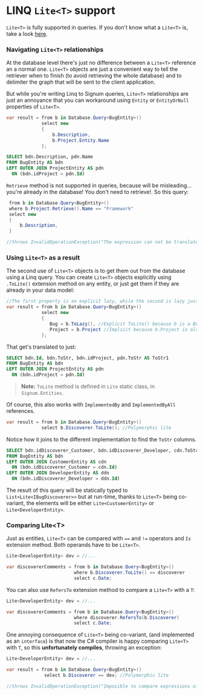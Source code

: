 ﻿# LINQ `Lite<T>` support

`Lite<T>` is fully supported in queries. If you don't know what a `Lite<T>` is, take a look [here](../Signum.Entities/Lite.md). 

### Navigating `Lite<T>` relationships
At the database level there's just no difference between a `Lite<T>` reference an a normal one. `Lite<T>` objects are just a convenient way to tell the retriever when to finish (to avoid retrieving the whole database) and to delimiter the graph that will be sent to the client application. 

But while you're writing Linq to Signum queries, `Lite<T>` relationships are just an annoyance that you can workaround using `Entity` or `EntityOrNull` properties of `Lite<T>`.



```C#
var result = from b in Database.Query<BugEntity>()
             select new
             {
                 b.Description,
                 b.Project.Entity.Name
             };
```

```SQL
SELECT bdn.Description, pdn.Name
FROM BugEntity AS bdn
LEFT OUTER JOIN ProjectEntity AS pdn
  ON (bdn.idProject = pdn.Id)
```

`Retrieve` method is not supported in queries, because will be misleading... you're already in the database! You don't need to retrieve!. So this query:

```C#
 from b in Database.Query<BugEntity>()
 where b.Project.Retrieve().Name == "Framework"
 select new
 {
     b.Description,
 }

//throws InvalidOperationException("The expression can not be translated to SQL: new ProjectEntity(bdn.idProject)")
```

### Using `Lite<T>` as a result
 
The second use of `Lite<T>` objects is to get them out from the database using a Linq query. You can create `Lite<T>` objects explicitly using `.ToLite()` extension method on any entity, or just get them if they are already in your data model: 

```C#
//The first property is an explicit lazy, while the second is lazy just because BugEntity.Project is Lazy. 
var result = from b in Database.Query<BugEntity>()
             select new 
			 { 
				Bug = b.ToLazy(), //Explicit ToLite() because b is a BugEntity 
                Project = b.Project //Implicit because b.Project is already a Lite<ProjectEntity>
             }; 
```

That get's translated to just:

```SQL
SELECT bdn.Id, bdn.ToStr, bdn.idProject, pdn.ToStr AS ToStr1
FROM BugEntity AS bdn
LEFT OUTER JOIN ProjectEntity AS pdn
  ON (bdn.idProject = pdn.Id)
```

> **Note:** `ToLite` method is defined in `Lite` static class, in `Signum.Entities`. 

Of course, this also works with `ImplementedBy` and `ImplementedByAll` references.

```C#
var result = from b in Database.Query<BugEntity>()
             select b.Discoverer.ToLite(); //Polymorphic lite 
```

Notice how it joins to the different implementation to find the `ToStr` columns. 

```SQL
SELECT bdn.idDiscoverer_Customer, bdn.idDiscoverer_Developer, cdn.ToStr, ddn.ToStr AS ToStr1
FROM BugEntity AS bdn
LEFT OUTER JOIN CustomerEntity AS cdn
  ON (bdn.idDiscoverer_Customer = cdn.Id)
LEFT OUTER JOIN DeveloperEntity AS ddn
  ON (bdn.idDiscoverer_Developer = ddn.Id)
```

The result of this query will be statically typed to `List<Lite<IBugDiscoverer>>` but at run-time, thanks to `Lite<T>` being co-variant, the elements will be either `Lite<CustomerEntity>` or `Lite<DeveloperEntity>`.

### Comparing Lite\<T>

Just as entities, `Lite<T>` can be compared with `==` and `!=` operators and `Is` extension method. Both operands have to be `Lite<T>`.  

```C#
Lite<DeveloperEntity> dev = //...

var discovererComments = from b in Database.Query<BugEntity>()
                         where b.Discoverer.ToLite() == discoverer
                         select c.Date;
```

You can also use `RefersTo` extension method to compare a `Lite<T>` with a `T`: 

```C#
Lite<DeveloperEntity> dev = //...

var discovererComments = from b in Database.Query<BugEntity>()
                         where discoverer.RefersTo(b.Discoverer)
                         select c.Date;
```

One annoying consequence of `Lite<T>` being co-variant, (and implemented as an `interface`) is that now the C# compiler is happy comparing `Lite<T>` with `T`, so this **unfortunately compiles**, throwing an exception: 

```C#
Lite<DeveloperEntity> dev = //...

var result = from b in Database.Query<BugEntity>()
              select b.Discoverer == dev; //Polymorphic lite

//throws InvalidOperationException("Imposible to compare expressions of type IBugDiscoverer == Lite<DeveloperEntity>");
```

